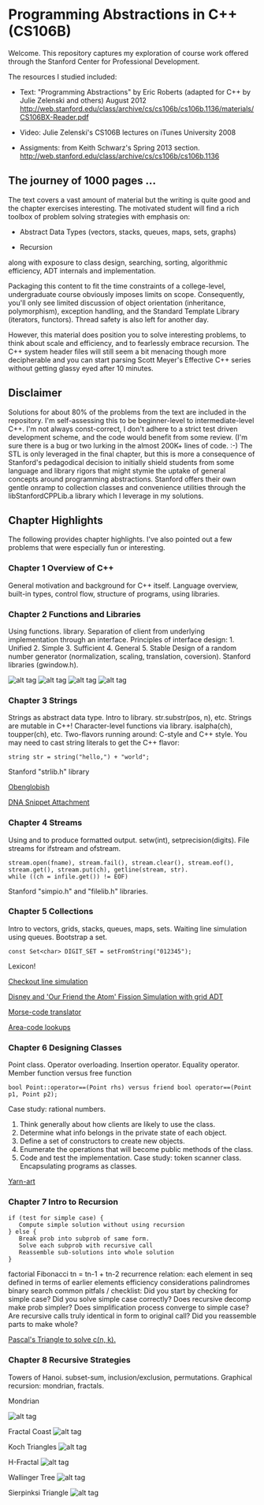 # Programming Abstractions in C++  (CS106B)

Welcome.  This repository captures my exploration of course work offered through the Stanford Center for Professional Development.

The resources I studied included:

   * Text: "Programming Abstractions" by Eric Roberts (adapted for C++ by Julie Zelenski and others) August 2012
     http://web.stanford.edu/class/archive/cs/cs106b/cs106b.1136/materials/CS106BX-Reader.pdf

   * Video: Julie Zelenski's CS106B lectures on iTunes University 2008

   * Assigments: from Keith Schwarz's Spring 2013 section.
     http://web.stanford.edu/class/archive/cs/cs106b/cs106b.1136

## The journey of 1000 pages ...

The text covers a vast amount of material but the writing is quite good and the chapter exercises interesting.  The motivated student will find a rich toolbox of problem solving strategies with emphasis on:

   * Abstract Data Types (vectors, stacks, queues, maps, sets, graphs)

   * Recursion

along with exposure to class design, searching, sorting, algorithmic efficiency, ADT internals and implementation.

Packaging this content to fit the time constraints of a college-level, undergraduate course obviously imposes limits on scope.  Consequently, you'll only see limited discussion of object orientation (inheritance, polymorphism), exception handling, and the Standard Template Library (iterators, functors).  Thread safety is also left for another day.

However, this material does position you to solve interesting problems, to think about scale and efficiency, and to fearlessly embrace recursion.  The C++ system header files will still seem a bit menacing though more decipherable and you can start parsing Scott Meyer's Effective C++ series without getting glassy eyed after 10 minutes.

## Disclaimer

Solutions for about 80% of the problems from the text are included in the repository.  I'm self-assessing this to be beginner-level to intermediate-level C++.  I'm not always const-correct, I don't adhere to a strict test driven development scheme, and the code would benefit from some review.  (I'm sure there is a bug or two lurking in the almost 200K+ lines of code. :-) The STL is only leveraged in the final chapter, but this is more a consequence of Stanford's pedagodical decision to initially shield students from some language and library rigors that might stymie the uptake of general concepts around programming abstractions.  Stanford offers their own gentle onramp to collection classes and convenience utilities through the libStanfordCPPLib.a library which I leverage in my solutions.

## Chapter Highlights

The following provides chapter highlights.  I've also pointed out a few problems that were especially fun or interesting.

### Chapter 1 Overview of C++

General motivation and background for C++ itself.  Language overview, built-in types, control flow, structure of programs, using libraries.

### Chapter 2 Functions and Libraries

Using functions.  <cmath> library.  Separation of client from underlying implementation through an interface.
Principles of interface design: 1. Unified 2. Simple 3. Sufficient 4. General 5. Stable
Design of a random number generator (normalization, scaling, translation, coversion).  Stanford libraries (gwindow.h).

![alt tag](02-functions-and-libs/readerEx.02.14/screen_shots/pi-est-1.png)
![alt tag](02-functions-and-libs/readerEx.02.16/screen_shots/rb2.png)
![alt tag](02-functions-and-libs/readerEx.02.18/screen_shots/yin-yang-des.jpg)
![alt tag](02-functions-and-libs/readerEx.02.18/screen_shots/yin-yang-2.png)

### Chapter 3 Strings

Strings as abstract data type.  Intro to <string> library.  str.substr(pos, n), etc.
Strings are mutable in C++!
Character-level functions via <cctype> library.  isalpha(ch), toupper(ch), etc.
Two-flavors running around: C-style and C++ style.
You may need to cast string literals to get the C++ flavor:
```
string str = string("hello,") + "world";
```
Stanford "strlib.h" library

[Obenglobish](03-strings/readerEx.03.16/main.cpp)

[DNA Snippet Attachment](03-strings/readerEx.03.20/main.cpp)

### Chapter 4 Streams

Using <iostream> and <iomanip> to produce formatted output. setw(int), setprecision(digits).
File streams <fstream> for ifstream and ofstream. 
```
stream.open(fname), stream.fail(), stream.clear(), stream.eof(), stream.get(), stream.put(ch), getline(stream, str).
while ((ch = infile.get()) != EOF)
```
Stanford "simpio.h" and "filelib.h" libraries.

### Chapter 5 Collections

Intro to vectors, grids, stacks, queues, maps, sets.
Waiting line simulation using queues.
Bootstrap a set. 
```
const Set<char> DIGIT_SET = setFromString("012345");
```
Lexicon!

[Checkout line simulation](05-collections/readerEx.05.16/main.cpp)

[Disney and 'Our Friend the Atom' Fission Simulation with grid ADT](05-collections/readerEx.05.18/main.cpp)

[Morse-code translator](05-collections/readerEx.05.19/main.cpp)

[Area-code lookups](05-collections/readerEx.05.20/main.cpp)

### Chapter 6 Designing Classes

Point class. Operator overloading.  Insertion operator.  Equality operator.
Member function versus free function
```
bool Point::operator==(Point rhs) versus friend bool operator==(Point p1, Point p2);
```
Case study: rational numbers.
1. Think generally about how clients are likely to use the class.
2. Determine what info belongs in the private state of each object.
3. Define a set of constructors to create new objects.
4. Enumerate the operations that will become public methods of the class.
5. Code and test the implementation.
Case study: token scanner class.
Encapsulating programs as classes.

[Yarn-art](06-class-design/readerEx.06.04/screen-shots/yarn-art.png)

### Chapter 7 Intro to Recursion
```
if (test for simple case) {
   Compute simple solution without using recursion
} else {
   Break prob into subprob of same form.
   Solve each subprob with recursive call
   Reassemble sub-solutions into whole solution
}
```
factorial
Fibonacci tn = tn-1 + tn-2
recurrence relation: each element in seq defined in terms of earlier elements
efficiency considerations
palindromes
binary search
common pitfals / checklist:
Did you start by checking for simple case?
Did you solve simple case correctly?
Does recursive decomp make prob simpler?
Does simplification process converge to simple case?
Are recursive calls truly identical in form to original call?
Did you reassemble parts to make whole?

[Pascal's Triangle to solve c(n, k).](07-recursion-intro/readerEx.07.09/main.cpp)

### Chapter 8 Recursive Strategies

Towers of Hanoi. subset-sum, inclusion/exclusion, permutations.
Graphical recursion: mondrian, fractals.

Mondrian

![alt tag](08-recursion-strategies/readerEx.08.13/screen_shots/mondrian.png)

Fractal Coast
![alt tag](08-recursion-strategies/readerEx.08.15/screen_shots/fractal-coast.png)

Koch Triangles
![alt tag](08-recursion-strategies/readerEx.08.15/screen_shots/koch-triangles.png)

H-Fractal
![alt tag](08-recursion-strategies/readerEx.08.16/screen_shots/h-fractal.png)

Wallinger Tree
![alt tag](08-recursion-strategies/readerEx.08.17/screen_shots/fractal-tree.png)

Sierpinksi Triangle
![alt tag](08-recursion-strategies/readerEx.08.18/screen_shots/sierpinski-triangle.png)
